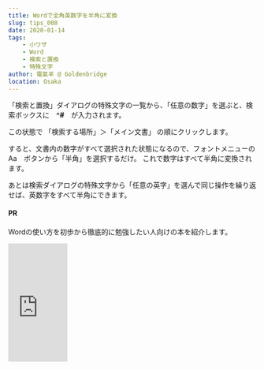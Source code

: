 ```yaml
---
title: Wordで全角英数字を半角に変換
slug: tips_008
date: 2020-01-14
tags: 
    - 小ワザ
    - Word
    - 検索と置換
    - 特殊文字
author: 電氣羊 @ Goldenbridge
location: Osaka
---
```


「検索と置換」ダイアログの特殊文字の一覧から、「任意の数字」を選ぶと、検索ボックスに　**^#**　が入力されます。

この状態で
「検索する場所」＞「メイン文書」
の順にクリックします。

すると、文書内の数字がすべて選択された状態になるので、フォントメニューの　Aa　ボタンから「半角」を選択するだけ。
これで数字はすべて半角に変換されます。

あとは検索ダイアログの特殊文字から「任意の英字」を選んで同じ操作を繰り返せば、英数字をすべて半角にできます。

#### PR
Wordの使い方を初歩から徹底的に勉強したい人向けの本を紹介します。

<iframe style="width:120px;height:240px;" marginwidth="0" marginheight="0" scrolling="no" frameborder="0" src="https://rcm-fe.amazon-adsystem.com/e/cm?ref=qf_sp_asin_til&t=goldenbridg09-22&m=amazon&o=9&p=8&l=as1&IS1=1&detail=1&asins=B081NVYJ1J&linkId=3ea5b606b96cbcd5246fc1afc41df9f9&bc1=000000&lt1=_blank&fc1=333333&lc1=0066c0&bg1=ffffff&f=ifr">
</iframe>


<link-to></link-to>
